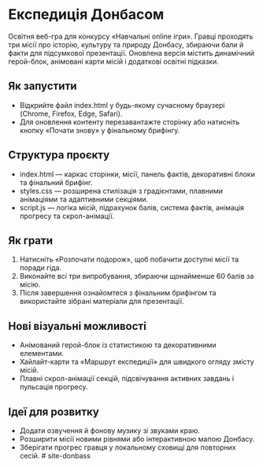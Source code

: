﻿# Експедиція Донбасом

Освітня веб-гра для конкурсу «Навчальні online ігри». Гравці проходять три місії про історію, культуру та природу Донбасу, збираючи бали й факти для підсумкової презентації. Оновлена версія містить динамічний герой-блок, анімовані карти місій і додаткові освітні підказки.

## Як запустити
- Відкрийте файл index.html у будь-якому сучасному браузері (Chrome, Firefox, Edge, Safari).
- Для оновлення контенту перезавантажте сторінку або натисніть кнопку «Почати знову» у фінальному брифінгу.

## Структура проєкту
- index.html — каркас сторінки, місії, панель фактів, декоративні блоки та фінальний брифінг.
- styles.css — розширена стилізація з градієнтами, плавними анімаціями та адаптивними секціями.
- script.js — логіка місій, підрахунок балів, система фактів, анімація прогресу та скрол-анімації.

## Як грати
1. Натисніть «Розпочати подорож», щоб побачити доступні місії та поради гіда.
2. Виконайте всі три випробування, збираючи щонайменше 60 балів за місію.
3. Після завершення ознайомтеся з фінальним брифінгом та використайте зібрані матеріали для презентації.

## Нові візуальні можливості
- Анімований герой-блок із статистикою та декоративними елементами.
- Хайлайт-карти та «Маршрут експедиції» для швидкого огляду змісту місій.
- Плавні скрол-анімації секцій, підсвічування активних завдань і пульсація прогресу.

## Ідеї для розвитку
- Додати озвучення й фонову музику зі звуками краю.
- Розширити місії новими рівнями або інтерактивною мапою Донбасу.
- Зберігати прогрес гравця у локальному сховищі для повторних сесій.
#   s i t e - d o n b a s s  
 